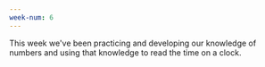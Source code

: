 ```yaml
---
week-num: 6
---
```


This week we've been practicing and developing our knowledge of numbers and using that knowledge to read the time on a clock.

